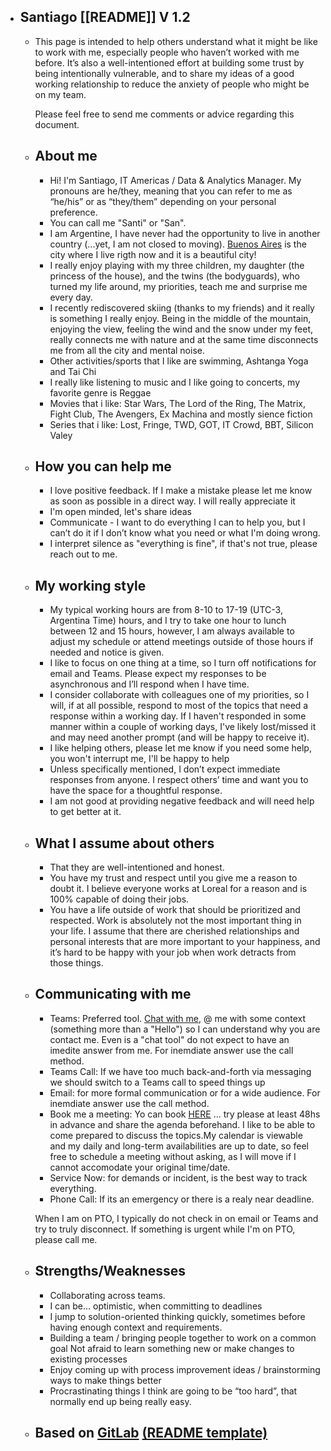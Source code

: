 - ## Santiago [[README]] V 1.2
	- This page is intended to help others understand what it might be like to work with me, especially people who haven’t worked with me before. 
	  It’s also a well-intentioned effort at building some trust by being intentionally vulnerable, and to share my ideas of a good working relationship to reduce the anxiety of people who might be on my team.

	  Please feel free to send me comments or advice regarding this document.
	  
	- ## About me

		- Hi! I'm Santiago, IT Americas / Data & Analytics Manager. My pronouns are he/they, meaning that you can refer to me as “he/his” or as “they/them” depending on your personal preference.
		- You can call me "Santi" or "San".
		- I am Argentine, I have never had the opportunity to live in another country (...yet, I am not closed to moving). [Buenos Aires](https://goo.gl/maps/QosYtGbMf3FmxVDM8) is the city where I live rigth now and it is a beautiful city!
		- I really enjoy playing with my three children, my daughter (the princess of the house), and the twins (the bodyguards), who turned my life around, my priorities, teach me and surprise me every day.
		- I recently rediscovered skiing (thanks to my friends) and it really is something I really enjoy. Being in the middle of the mountain, enjoying the view, feeling the wind and the snow under my feet, really connects me with nature and at the same time disconnects me from all the city and mental noise.
		- Other activities/sports that I like are swimming, Ashtanga Yoga and Tai Chi
		- I really like listening to music and I like going to concerts, my favorite genre is Reggae
		- Movies that i like:  Star Wars, The Lord of the Ring, The Matrix, Fight Club, The Avengers, Ex Machina and mostly sience fiction
		- Series that i like: Lost, Fringe, TWD, GOT, IT Crowd, BBT, Silicon Valey
		
	- ## How you can help me
	  	  
		- I love positive feedback. If I make a mistake please let me know as soon as possible in a direct way. I will really appreciate it
		- I'm open minded, let's share ideas
		- Communicate - I want to do everything I can to help you, but I can’t do it if I don’t know what you need or what I'm doing wrong.
		- I interpret silence as "everything is fine", if that's not true, please reach out to me.
		
	- ## My working style
	  
		- My typical working hours are from 8-10 to 17-19 (UTC-3, Argentina Time) hours, and I try to take one hour to lunch between 12 and 15 hours, however, I am always available to adjust my schedule or attend meetings outside of those hours if needed and notice is given.
		- I like to focus on one thing at a time, so I turn off notifications for email and Teams. Please expect my responses to be asynchronous and I’ll respond when I have time.
		- I consider collaborate with colleagues one of my priorities, so I will, if at all possible, respond to most of the topics that need a response within a working day. If I haven't responded in some manner within a couple of working days, I've likely lost/missed it and may need another prompt (and will be happy to receive it).
		- I like helping others, please let me know if you need some help, you won't interrupt me, I'll be happy to help
		- Unless specifically mentioned, I don’t expect immediate responses from anyone. I respect others’ time and want you to have the space for a thoughtful response.
		- I am not good at providing negative feedback and will need help to get better at it.
		
	- ## What I assume about others
	  
	  	- That they are well-intentioned and honest.
		- You have my trust and respect until you give me a reason to doubt it. I believe everyone works at Loreal for a reason and is 100% capable of doing their jobs.
		- You have a life outside of work that should be prioritized and respected. Work is absolutely not the most important thing in your life. I assume that there are cherished relationships and personal interests that are more important to your happiness, and it’s hard to be happy with your job when work detracts from those things.
		
	- ## Communicating with me
		
		- Teams: Preferred tool. [Chat with me](https://teams.microsoft.com/l/chat/0/0?users=santiago.scutari@loreal.com&topicname=Chat), @ me with some context (something more than a "Hello") so I can understand why you are contact me. Even is a "chat tool" do not expect to have an imedite answer from me. For inemdiate answer use the call method.
		- Teams Call: If we have too much back-and-forth via messaging we should switch to a Teams call to speed things up
		- Email: for more formal communication or for a wide audience. For inemdiate answer use the call method.
		- Book me a meeting: Yo can book [HERE](https://outlook.office365.com/owa/calendar/Booking@loreal.onmicrosoft.com/bookings/) ... try please at least 48hs in advance and share the agenda beforehand. I like to be able to come prepared to discuss the topics.My calendar is viewable  and my daily and long-term availabilities are up to date, so feel free to schedule a meeting without asking, as I will move if I cannot accomodate your original time/date.
		- Service Now: for demands or incident, is the best way to track everything.
		- Phone Call: If its an emergency or there is a realy near deadline.
		
		When I am on PTO, I typically do not check in on email or Teams and try to truly disconnect.  If something is urgent while I'm on PTO, please call me.
		
	- ## Strengths/Weaknesses
	  	  
		- Collaborating across teams.
		- I can be… optimistic, when committing to deadlines
		- I jump to solution-oriented thinking quickly, sometimes before having enough context and requirements.
		- Building a team / bringing people together to work on a common goal
		  Not afraid to learn something new or make changes to existing processes
		- Enjoy coming up with process improvement ideas / brainstorming ways to make things better
		- Procrastinating things I think are going to be “too hard”, that normally end up being really easy.
	
	- ## Based on [GitLab](https://gitlab.com) [(README template)](https://gitlab.com/gitlab-com/www-gitlab-com/blob/master/.gitlab/issue_templates/README-template.md)
